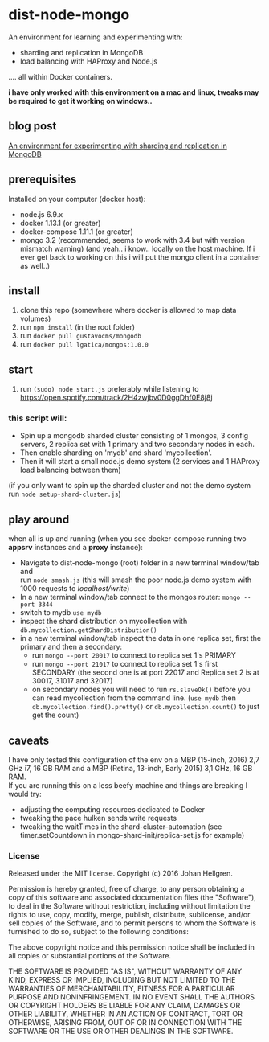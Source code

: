 # dist-node-mongo

An environment for learning and experimenting with:

- sharding and replication in MongoDB
- load balancing with HAProxy and Node.js

.... all within Docker containers.

**i have only worked with this environment on a mac and linux, tweaks may be required to get it working on windows..**  

## blog post
[An environment for experimenting with sharding and replication in MongoDB](http://hellgrenj.tumblr.com/post/158015640353/an-environment-for-experimenting-with-sharding-and)

## prerequisites

Installed on your computer (docker host):

- node.js 6.9.x
- docker 1.13.1 (or greater)
- docker-compose 1.11.1 (or greater)
- mongo 3.2 (recommended, seems to work with 3.4 but with version mismatch warning) (and yeah.. i know.. locally on the host machine. If i ever get back to working on this i will put the mongo client in a container as well..)


## install

1) clone this repo (somewhere where docker is allowed to map data volumes)  
2) run `npm install` (in the root folder)  
3) run `docker pull gustavocms/mongodb`  
4) run `docker pull lgatica/mongos:1.0.0`  

## start

1) run `(sudo) node start.js` preferably while listening to https://open.spotify.com/track/2H4zwjbv0D0ggDhf0E8j8j     

### this script will:  
* Spin up a mongodb sharded cluster consisting of 1 mongos, 3 config servers, 2 replica set with 1 primary and two secondary nodes in each.
* Then enable sharding on 'mydb' and shard 'mycollection'.  
* Then it will start a small node.js demo system (2 services and 1 HAProxy load balancing between them)

(if you only want to spin up the sharded cluster and not the demo system run `node setup-shard-cluster.js`)

## play around

when all is up and running (when you see docker-compose running two **appsrv** instances and a **proxy** instance):
* Navigate to dist-node-mongo (root) folder in a new terminal window/tab and   
run `node smash.js` (this will smash the poor node.js demo system with 1000 requests to *localhost/write*)
* In a new terminal window/tab connect to the mongos router: `mongo --port 3344`
* switch to mydb `use mydb`
* inspect the shard distribution on mycollection with `db.mycollection.getShardDistribution()`
* in a new terminal window/tab inspect the data in one replica set, first the primary and then a secondary:
  - run `mongo --port 20017` to connect to replica set 1's PRIMARY
  - run `mongo --port 21017` to connect to replica set 1's first SECONDARY (the second one is at port 22017 and Replica set 2 is at 30017, 31017 and 32017)
  - on secondary nodes you will need to run `rs.slaveOk()` before you can read mycollection from the command line. (`use mydb` then `db.mycollection.find().pretty()` or `db.mycollection.count()` to just get the count)

## caveats
I have only tested this configuration of the env on a MBP (15-inch, 2016) 2,7 GHz i7, 16 GB RAM and a MBP (Retina, 13-inch, Early 2015) 3,1 GHz, 16 GB RAM.  
If you are running this on a less beefy machine and things are breaking I would try:
* adjusting the computing resources dedicated to Docker
* tweaking the pace hulken sends write requests
* tweaking the waitTimes in the shard-cluster-automation (see timer.setCountdown in mongo-shard-init/replica-set.js for example)


### License

Released under the MIT license. Copyright (c) 2016 Johan Hellgren.

Permission is hereby granted, free of charge, to any person obtaining a copy of this software and associated documentation files (the "Software"), to deal in the Software without restriction, including without limitation the rights to use, copy, modify, merge, publish, distribute, sublicense, and/or sell copies of the Software, and to permit persons to whom the Software is furnished to do so, subject to the following conditions:

The above copyright notice and this permission notice shall be included in all copies or substantial portions of the Software.

THE SOFTWARE IS PROVIDED "AS IS", WITHOUT WARRANTY OF ANY KIND, EXPRESS OR IMPLIED, INCLUDING BUT NOT LIMITED TO THE WARRANTIES OF MERCHANTABILITY, FITNESS FOR A PARTICULAR PURPOSE AND NONINFRINGEMENT. IN NO EVENT SHALL THE AUTHORS OR COPYRIGHT HOLDERS BE LIABLE FOR ANY CLAIM, DAMAGES OR OTHER LIABILITY, WHETHER IN AN ACTION OF CONTRACT, TORT OR OTHERWISE, ARISING FROM, OUT OF OR IN CONNECTION WITH THE SOFTWARE OR THE USE OR OTHER DEALINGS IN THE SOFTWARE.
